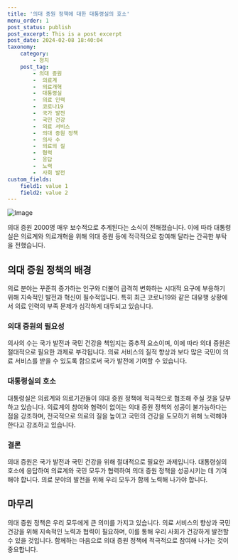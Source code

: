 ```yaml
---
title: '의대 증원 정책에 대한 대통령실의 호소'
menu_order: 1
post_status: publish
post_excerpt: This is a post excerpt
post_date: 2024-02-08 18:40:04
taxonomy:
    category:
        - 정치
    post_tag:
        - 의대 증원
        -  의료계
        -  의료개혁
        -  대통령실
        -  의료 인력
        -  코로나19
        -  국가 발전
        -  국민 건강
        -  의료 서비스
        -  의대 증원 정책
        -  의사 수
        -  의료의 질
        -  협력
        -  응답
        -  노력
        -  사회 발전
custom_fields:
    field1: value 1
    field2: value 2
---
```


![Image](https://imgnews.pstatic.net/image/022/2024/02/08/20240208512164_20240208155411307.jpg?type=w647)

의대 증원 2000명 매우 보수적으로 추계된다는 소식이 전해졌습니다. 이에 따라 대통령실은 의료계와 의료개혁을 위해 의대 증원 등에 적극적으로 참여해 달라는 간곡한 부탁을 전했습니다.
## 의대 증원 정책의 배경
의료 분야는 꾸준히 증가하는 인구와 더불어 급격히 변화하는 시대적 요구에 부응하기 위해 지속적인 발전과 혁신이 필수적입니다. 특히 최근 코로나19와 같은 대유행 상황에서 의료 인력의 부족 문제가 심각하게 대두되고 있습니다.
### 의대 증원의 필요성
의사의 수는 국가 발전과 국민 건강을 책임지는 중추적 요소이며, 이에 따라 의대 증원은 절대적으로 필요한 과제로 부각됩니다. 의료 서비스의 질적 향상과 보다 많은 국민이 의료 서비스를 받을 수 있도록 함으로써 국가 발전에 기여할 수 있습니다.
### 대통령실의 호소
대통령실은 의료계와 의료기관들이 의대 증원 정책에 적극적으로 협조해 주실 것을 당부하고 있습니다. 의료계의 참여와 협력이 없이는 의대 증원 정책의 성공이 불가능하다는 점을 강조하며, 전국적으로 의료의 질을 높이고 국민의 건강을 도모하기 위해 노력해야 한다고 강조하고 있습니다.
### 결론
의대 증원은 국가 발전과 국민 건강을 위해 절대적으로 필요한 과제입니다. 대통령실의 호소에 응답하여 의료계와 국민 모두가 협력하여 의대 증원 정책을 성공시키는 데 기여해야 합니다. 의료 분야의 발전을 위해 우리 모두가 함께 노력해 나가야 합니다.
## 마무리
의대 증원 정책은 우리 모두에게 큰 의미를 가지고 있습니다. 의료 서비스의 향상과 국민 건강을 위해 지속적인 노력과 협력이 필요하며, 이를 통해 우리 사회가 건강하게 발전할 수 있을 것입니다. 함께하는 마음으로 의대 증원 정책에 적극적으로 참여해 나가는 것이 중요합니다.
